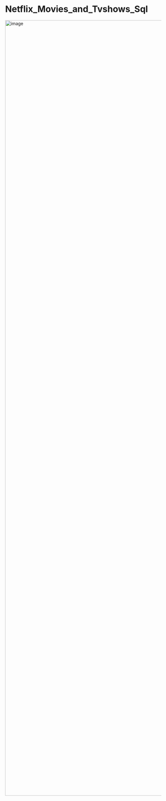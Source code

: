 # Netflix_Movies_and_Tvshows_Sql

<img width="2500" height="2500" alt="image" src="https://github.com/user-attachments/assets/bd39c483-7330-447c-a500-418ec4392b68" />
